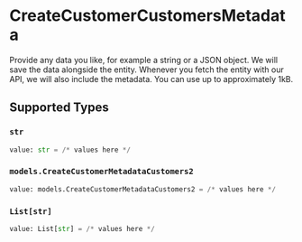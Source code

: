 # CreateCustomerCustomersMetadata

Provide any data you like, for example a string or a JSON object. We will save the data alongside the entity. Whenever you fetch the entity with our API, we will also include the metadata. You can use up to approximately 1kB.


## Supported Types

### `str`

```python
value: str = /* values here */
```

### `models.CreateCustomerMetadataCustomers2`

```python
value: models.CreateCustomerMetadataCustomers2 = /* values here */
```

### `List[str]`

```python
value: List[str] = /* values here */
```

